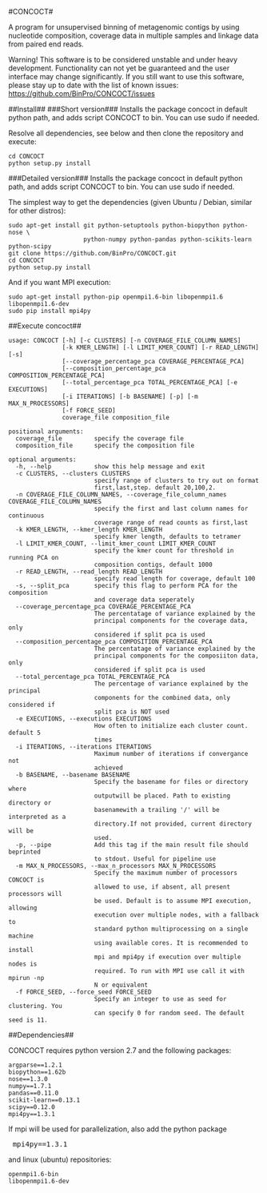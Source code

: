 #CONCOCT#

A program for unsupervised binning of metagenomic contigs by using nucleotide composition, 
coverage data in multiple samples and linkage data from paired end reads.

Warning! This software is to be considered unstable and under heavy development. Functionality can not yet be guaranteed and the user interface may change significantly. 
If you still want to use this software, please stay up to date with the list of known issues:
https://github.com/BinPro/CONCOCT/issues

##Install##
###Short version###
Installs the package concoct in default python path, and adds script CONCOCT to bin. You can use sudo if needed.

Resolve all dependencies, see below and then clone the repository and execute:
```
cd CONCOCT
python setup.py install
```

###Detailed version###
Installs the package concoct in default python path, and adds script CONCOCT to bin. You can use sudo if needed.

The simplest way to get the dependencies (given Ubuntu / Debian, similar for other distros):
```
sudo apt-get install git python-setuptools python-biopython python-nose \
                     python-numpy python-pandas python-scikits-learn python-scipy
git clone https://github.com/BinPro/CONCOCT.git
cd CONCOCT
python setup.py install
```
And if you want MPI execution:
```
sudo apt-get install python-pip openmpi1.6-bin libopenmpi1.6 libopenmpi1.6-dev
sudo pip install mpi4py
```

##Execute concoct##

```
usage: CONCOCT [-h] [-c CLUSTERS] [-n COVERAGE_FILE_COLUMN_NAMES]
               [-k KMER_LENGTH] [-l LIMIT_KMER_COUNT] [-r READ_LENGTH] [-s]
               [--coverage_percentage_pca COVERAGE_PERCENTAGE_PCA]
               [--composition_percentage_pca COMPOSITION_PERCENTAGE_PCA]
               [--total_percentage_pca TOTAL_PERCENTAGE_PCA] [-e EXECUTIONS]
               [-i ITERATIONS] [-b BASENAME] [-p] [-m MAX_N_PROCESSORS]
               [-f FORCE_SEED]
               coverage_file composition_file

positional arguments:
  coverage_file         specify the coverage file
  composition_file      specify the composition file

optional arguments:
  -h, --help            show this help message and exit
  -c CLUSTERS, --clusters CLUSTERS
                        specify range of clusters to try out on format
                        first,last,step. default 20,100,2.
  -n COVERAGE_FILE_COLUMN_NAMES, --coverage_file_column_names COVERAGE_FILE_COLUMN_NAMES
                        specify the first and last column names for continuous
                        coverage range of read counts as first,last
  -k KMER_LENGTH, --kmer_length KMER_LENGTH
                        specify kmer length, defaults to tetramer
  -l LIMIT_KMER_COUNT, --limit_kmer_count LIMIT_KMER_COUNT
                        specify the kmer count for threshold in running PCA on
                        composition contigs, default 1000
  -r READ_LENGTH, --read_length READ_LENGTH
                        specify read length for coverage, default 100
  -s, --split_pca       specify this flag to perform PCA for the composition
                        and coverage data seperately
  --coverage_percentage_pca COVERAGE_PERCENTAGE_PCA
                        The percentatage of variance explained by the
                        principal components for the coverage data, only
                        considered if split pca is used
  --composition_percentage_pca COMPOSITION_PERCENTAGE_PCA
                        The percentatage of variance explained by the
                        principal components for the composiiton data, only
                        considered if split pca is used
  --total_percentage_pca TOTAL_PERCENTAGE_PCA
                        The percentage of variance explained by the principal
                        components for the combined data, only considered if
                        split pca is NOT used
  -e EXECUTIONS, --executions EXECUTIONS
                        How often to initialize each cluster count. default 5
                        times
  -i ITERATIONS, --iterations ITERATIONS
                        Maximum number of iterations if convergance not
                        achieved
  -b BASENAME, --basename BASENAME
                        Specify the basename for files or directory where
                        outputwill be placed. Path to existing directory or
                        basenamewith a trailing '/' will be interpreted as a
                        directory.If not provided, current directory will be
                        used.
  -p, --pipe            Add this tag if the main result file should beprinted
                        to stdout. Useful for pipeline use
  -m MAX_N_PROCESSORS, --max_n_processors MAX_N_PROCESSORS
                        Specify the maximum number of processors CONCOCT is
                        allowed to use, if absent, all present processors will
                        be used. Default is to assume MPI execution, allowing
                        execution over multiple nodes, with a fallback to
                        standard python multiprocessing on a single machine
                        using available cores. It is recommended to install
                        mpi and mpi4py if execution over multiple nodes is
                        required. To run with MPI use call it with mpirun -np
                        N or equivalent
  -f FORCE_SEED, --force_seed FORCE_SEED
                        Specify an integer to use as seed for clustering. You
                        can specify 0 for random seed. The default seed is 11.
```

##Dependencies##

CONCOCT requires python version 2.7 and the following packages:
```
argparse==1.2.1
biopython==1.62b
nose==1.3.0
numpy==1.7.1
pandas==0.11.0
scikit-learn==0.13.1
scipy==0.12.0
mpi4py==1.3.1
```
If mpi will be used for parallelization, also add the python package <pre> mpi4py==1.3.1 </pre> and linux (ubuntu) repositories:
```
openmpi1.6-bin 
libopenmpi1.6-dev
```

